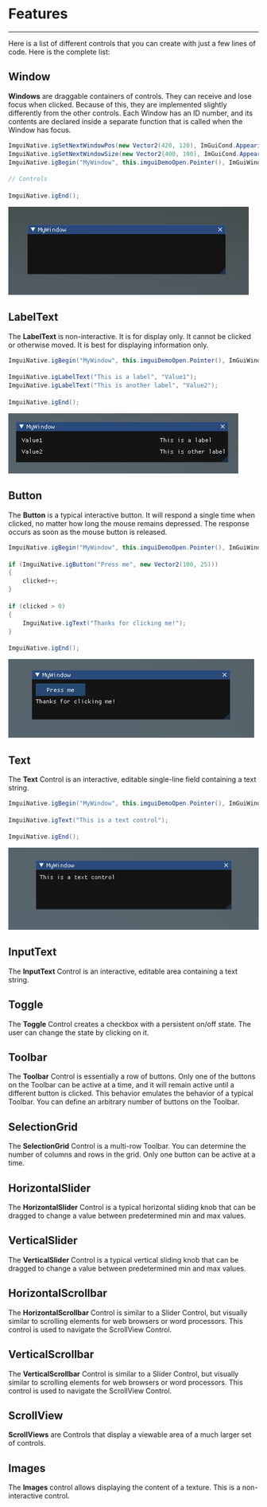 # Features
---

Here is a list of different controls that you can create with just a few lines of code. Here is the complete list:

## Window

**Windows** are draggable containers of controls. They can receive and lose focus when clicked. Because of this, they are implemented slightly differently from the other controls. Each Window has an ID number, and its contents are declared inside a separate function that is called when the Window has focus.

```csharp
ImguiNative.igSetNextWindowPos(new Vector2(420, 120), ImGuiCond.Appearing, new Vector2(1, 0.5f));
ImguiNative.igSetNextWindowSize(new Vector2(400, 100), ImGuiCond.Appearing);
ImguiNative.igBegin("MyWindow", this.imguiDemoOpen.Pointer(), ImGuiWindowFlags.None);

// Controls

ImguiNative.igEnd();
```

![Window](images/Features_Window.png)

## LabelText

The **LabelText** is non-interactive. It is for display only. It cannot be clicked or otherwise moved. It is best for displaying information only.

```csharp
ImguiNative.igBegin("MyWindow", this.imguiDemoOpen.Pointer(), ImGuiWindowFlags.None);

ImguiNative.igLabelText("This is a label", "Value1");
ImguiNative.igLabelText("This is another label", "Value2");

ImguiNative.igEnd();
```

![Label](images/Features_Label.png)

## Button

The **Button** is a typical interactive button. It will respond a single time when clicked, no matter how long the mouse remains depressed. The response occurs as soon as the mouse button is released.

```csharp
ImguiNative.igBegin("MyWindow", this.imguiDemoOpen.Pointer(), ImGuiWindowFlags.None);

if (ImguiNative.igButton("Press me", new Vector2(100, 25)))
{
    clicked++;
}

if (clicked > 0)
{
    ImguiNative.igText("Thanks for clicking me!");
}

ImguiNative.igEnd();
```

![button](images/Features_Button.png)

## Text

The **Text** Control is an interactive, editable single-line field containing a text string.

```csharp
ImguiNative.igBegin("MyWindow", this.imguiDemoOpen.Pointer(), ImGuiWindowFlags.None);

ImguiNative.igText("This is a text control");

ImguiNative.igEnd();
```

![Text](images/Features_Text.png)

## InputText

The **InputText** Control is an interactive, editable area containing a text string.

## Toggle

The **Toggle** Control creates a checkbox with a persistent on/off state. The user can change the state by clicking on it.

## Toolbar

The **Toolbar** Control is essentially a row of buttons. Only one of the buttons on the Toolbar can be active at a time, and it will remain active until a different button is clicked. This behavior emulates the behavior of a typical Toolbar. You can define an arbitrary number of buttons on the Toolbar.

## SelectionGrid

The **SelectionGrid** Control is a multi-row Toolbar. You can determine the number of columns and rows in the grid. Only one button can be active at a time.

## HorizontalSlider

The **HorizontalSlider** Control is a typical horizontal sliding knob that can be dragged to change a value between predetermined min and max values.

## VerticalSlider

The **VerticalSlider** Control is a typical vertical sliding knob that can be dragged to change a value between predetermined min and max values.

## HorizontalScrollbar

The **HorizontalScrollbar** Control is similar to a Slider Control, but visually similar to scrolling elements for web browsers or word processors. This control is used to navigate the ScrollView Control.

## VerticalScrollbar

The **VerticalScrollbar** Control is similar to a Slider Control, but visually similar to scrolling elements for web browsers or word processors. This control is used to navigate the ScrollView Control.

## ScrollView

**ScrollViews** are Controls that display a viewable area of a much larger set of controls.

## Images

The **Images** control allows displaying the content of a texture. This is a non-interactive control.